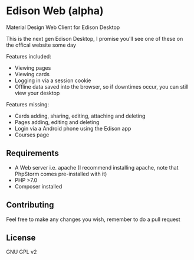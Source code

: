 # Edison Web (alpha)
Material Design Web Client for Edison Desktop

This is the next gen Edison Desktop, I promise you'll see one of these on the offical website some day

Features included:
- Viewing pages
- Viewing cards
- Logging in via a session cookie
- Offline data saved into the browser, so if downtimes occur, you can still view your desktop

Features missing:
- Cards adding, sharing, editing, attaching and deleting
- Pages adding, editing and deleting
- Login via a Android phone using the Edison app
- Courses page

## Requirements
- A Web server i.e. apache (I recommend installing apache, note that PhpStorm comes pre-installed with it)
- PHP >7.0
- Composer installed

## Contributing
Feel free to make any changes you wish, remember to do a pull request

## License
GNU GPL v2
